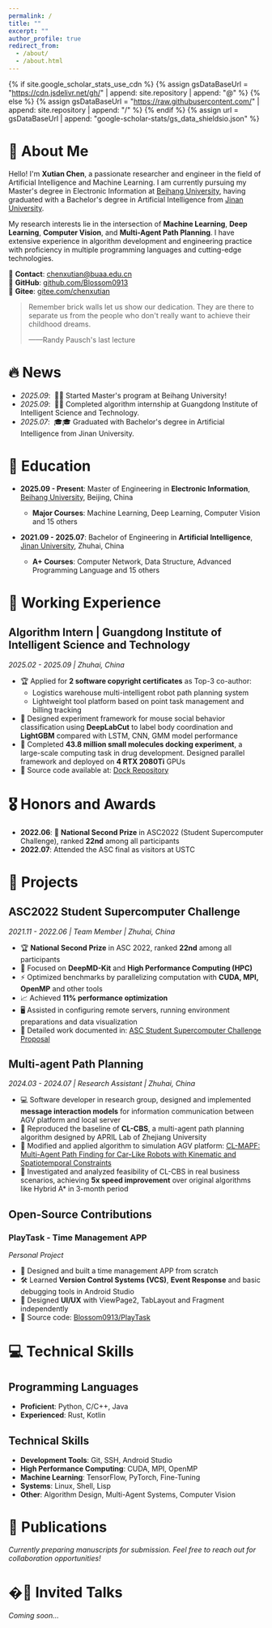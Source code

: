 ```yaml
---
permalink: /
title: ""
excerpt: ""
author_profile: true
redirect_from: 
  - /about/
  - /about.html
---
```


{% if site.google_scholar_stats_use_cdn %}
{% assign gsDataBaseUrl = "https://cdn.jsdelivr.net/gh/" | append: site.repository | append: "@" %}
{% else %}
{% assign gsDataBaseUrl = "https://raw.githubusercontent.com/" | append: site.repository | append: "/" %}
{% endif %}
{% assign url = gsDataBaseUrl | append: "google-scholar-stats/gs_data_shieldsio.json" %}

<span class='anchor' id='about-me'></span>

# 👋 About Me

Hello! I'm **Xutian Chen**, a passionate researcher and engineer in the field of Artificial Intelligence and Machine Learning. I am currently pursuing my Master's degree in Electronic Information at [Beihang University](https://www.buaa.edu.cn/), having graduated with a Bachelor's degree in Artificial Intelligence from [Jinan University](https://www.jnu.edu.cn/). 

My research interests lie in the intersection of **Machine Learning**, **Deep Learning**, **Computer Vision**, and **Multi-Agent Path Planning**. I have extensive experience in algorithm development and engineering practice with proficiency in multiple programming languages and cutting-edge technologies.

📧 **Contact**: [chenxutian@buaa.edu.cn](mailto:chenxutian@buaa.edu.cn)  
🔗 **GitHub**: [github.com/Blossom0913](https://github.com/Blossom0913)  
🔗 **Gitee**: [gitee.com/chenxutian](https://gitee.com/chenxutian)


> Remember brick walls let us show our dedication. They are there to separate us from the people who don't really want to achieve their childhood dreams. 
>
> ——Randy Pausch's last lecture

# 🔥 News
- *2025.09*: &nbsp;🎉🎉 Started Master's program at Beihang University!
- *2025.09*: &nbsp;📢📢 Completed algorithm internship at Guangdong Institute of Intelligent Science and Technology.
- *2025.07*: &nbsp;🎓🎓 Graduated with Bachelor's degree in Artificial Intelligence from Jinan University.

# 📖 Education
- **2025.09 - Present**: Master of Engineering in **Electronic Information**, [Beihang University](https://www.buaa.edu.cn/), Beijing, China
  - **Major Courses**: Machine Learning, Deep Learning, Computer Vision and 15 others
  
- **2021.09 - 2025.07**: Bachelor of Engineering in **Artificial Intelligence**, [Jinan University](https://www.jnu.edu.cn/), Zhuhai, China
  - **A+ Courses**: Computer Network, Data Structure, Advanced Programming Language and 15 others

# 💼 Working Experience

## Algorithm Intern | Guangdong Institute of Intelligent Science and Technology
*2025.02 - 2025.09 | Zhuhai, China*

- 🏆 Applied for **2 software copyright certificates** as Top-3 co-author:
  - Logistics warehouse multi-intelligent robot path planning system
  - Lightweight tool platform based on point task management and billing tracking
- 🔬 Designed experiment framework for mouse social behavior classification using **DeepLabCut** to label body coordination and **LightGBM** compared with LSTM, CNN, GMM model performance
- 💊 Completed **43.8 million small molecules docking experiment**, a large-scale computing task in drug development. Designed parallel framework and deployed on **4 RTX 2080Ti** GPUs
- 📝 Source code available at: [Dock Repository](https://github.com/Blossom0913)

# 🎖 Honors and Awards
- **2022.06**: 🥈 **National Second Prize** in ASC2022 (Student Supercomputer Challenge), ranked **22nd** among all participants
- **2022.07**: Attended the ASC final as visitors at USTC

# 🚀 Projects

## ASC2022 Student Supercomputer Challenge
*2021.11 - 2022.06 | Team Member | Zhuhai, China*

- 🏆 **National Second Prize** in ASC 2022, ranked **22nd** among all participants
- 🎯 Focused on **DeepMD-Kit** and **High Performance Computing (HPC)**
- ⚡ Optimized benchmarks by parallelizing computation with **CUDA, MPI, OpenMP** and other tools
- 📈 Achieved **11% performance optimization**
- 🖥️ Assisted in configuring remote servers, running environment preparations and data visualization
- 📄 Detailed work documented in: [ASC Student Supercomputer Challenge Proposal](https://github.com/Blossom0913)

## Multi-agent Path Planning
*2024.03 - 2024.07 | Research Assistant | Zhuhai, China*

- 💻 Software developer in research group, designed and implemented **message interaction models** for information communication between AGV platform and local server
- 🔄 Reproduced the baseline of **CL-CBS**, a multi-agent path planning algorithm designed by APRIL Lab of Zhejiang University
- 🤖 Modified and applied algorithm to simulation AGV platform: [CL-MAPF: Multi-Agent Path Finding for Car-Like Robots with Kinematic and Spatiotemporal Constraints](https://github.com/Blossom0913)
- 🚀 Investigated and analyzed feasibility of CL-CBS in real business scenarios, achieving **5x speed improvement** over original algorithms like Hybrid A* in 3-month period

## Open-Source Contributions

### PlayTask - Time Management APP
*Personal Project*

- 📱 Designed and built a time management APP from scratch
- 🛠️ Learned **Version Control Systems (VCS)**, **Event Response** and basic debugging tools in Android Studio
- 🎨 Designed **UI/UX** with ViewPage2, TabLayout and Fragment independently
- 📝 Source code: [Blossom0913/PlayTask](https://github.com/Blossom0913/PlayTask)

# 💻 Technical Skills

## Programming Languages
- **Proficient**: Python, C/C++, Java
- **Experienced**: Rust, Kotlin

## Technical Skills
- **Development Tools**: Git, SSH, Android Studio
- **High Performance Computing**: CUDA, MPI, OpenMP
- **Machine Learning**: TensorFlow, PyTorch, Fine-Tuning
- **Systems**: Linux, Shell, Lisp
- **Other**: Algorithm Design, Multi-Agent Systems, Computer Vision

# 📝 Publications 

*Currently preparing manuscripts for submission. Feel free to reach out for collaboration opportunities!*




# �💬 Invited Talks
*Coming soon...*